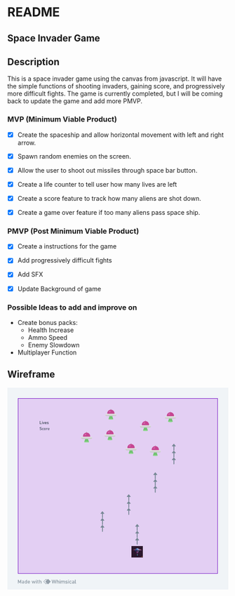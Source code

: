 # README

## Space Invader Game

## Description
This is a space invader game using the canvas from javascript. It will have the simple functions of shooting invaders, gaining score, and progressively more difficult fights.
The game is currently completed, but I will be coming back to update the game and add more PMVP.

### MVP (Minimum Viable Product)

- [x] Create the spaceship and allow horizontal movement with left and right arrow.

- [x] Spawn random enemies on the screen.

- [x] Allow the user to shoot out missiles through space bar button.

- [x] Create a life counter to tell user how many lives are left

- [x] Create a score feature to track how many aliens are shot down.

- [x] Create a game over feature if too many aliens pass space ship.

### PMVP (Post Minimum Viable Product)

- [x] Create a instructions for the game

- [x] Add progressively difficult fights

- [x] Add SFX

- [x] Update Background of game

### Possible Ideas to add and improve on

- Create bonus packs:
  - Health Increase
  - Ammo Speed
  - Enemy Slowdown
- Multiplayer Function

## Wireframe

![Alt text](image.png)

